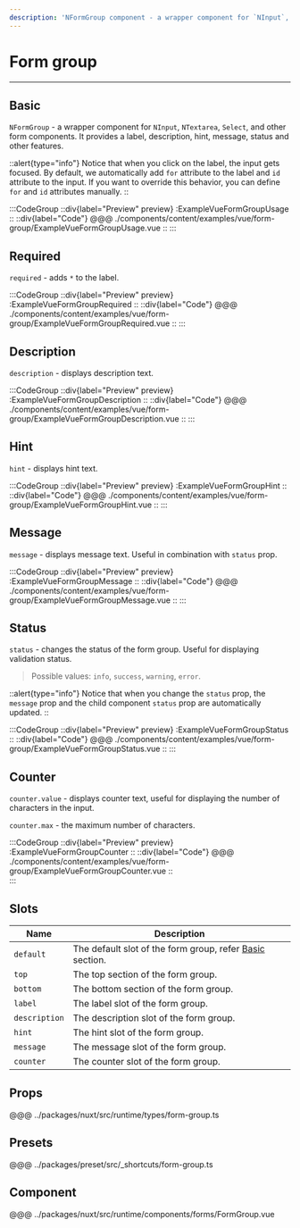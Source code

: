 ```yaml
---
description: 'NFormGroup component - a wrapper component for `NInput`, `NTextarea`, `Select`, and other form components. It provides a label, description, hint, message, status and other features.'
---
```


# Form group

---

## Basic

`NFormGroup` - a wrapper component for `NInput`, `NTextarea`, `Select`, and other form components. It provides a label, description, hint, message, status and other features.

::alert{type="info"}
  Notice that when you click on the label, the input gets focused. By default, we automatically add `for` attribute to the label and `id` attribute to the input. If you want to override this behavior, you can define `for` and `id` attributes manually.
::

:::CodeGroup
::div{label="Preview" preview}
  :ExampleVueFormGroupUsage
::
::div{label="Code"}
@@@ ./components/content/examples/vue/form-group/ExampleVueFormGroupUsage.vue
::
:::

## Required

`required` - adds `*` to the label.

:::CodeGroup
::div{label="Preview" preview}
  :ExampleVueFormGroupRequired
::
::div{label="Code"}
@@@ ./components/content/examples/vue/form-group/ExampleVueFormGroupRequired.vue
::
:::

## Description

`description` - displays description text.

:::CodeGroup
::div{label="Preview" preview}
  :ExampleVueFormGroupDescription
::
::div{label="Code"}
@@@ ./components/content/examples/vue/form-group/ExampleVueFormGroupDescription.vue
::
:::

## Hint

`hint` - displays hint text.

:::CodeGroup
::div{label="Preview" preview}
  :ExampleVueFormGroupHint
::
::div{label="Code"}
@@@ ./components/content/examples/vue/form-group/ExampleVueFormGroupHint.vue
::
:::

## Message

`message` - displays message text. Useful in combination with `status` prop.

:::CodeGroup
::div{label="Preview" preview}
  :ExampleVueFormGroupMessage
::
::div{label="Code"}
@@@ ./components/content/examples/vue/form-group/ExampleVueFormGroupMessage.vue
::
:::

## Status

`status` - changes the status of the form group. Useful for displaying validation status.

>Possible values: `info`, `success`, `warning`, `error`.

::alert{type="info"}
Notice that when you change the `status` prop, the `message` prop and the child component `status` prop are automatically updated.
::

:::CodeGroup
::div{label="Preview" preview}
  :ExampleVueFormGroupStatus
::
::div{label="Code"}
@@@ ./components/content/examples/vue/form-group/ExampleVueFormGroupStatus.vue
::
:::

## Counter

`counter.value` - displays counter text, useful for displaying the number of characters in the input.

`counter.max` - the maximum number of characters.

:::CodeGroup
::div{label="Preview" preview}
  :ExampleVueFormGroupCounter
::
::div{label="Code"}
@@@ ./components/content/examples/vue/form-group/ExampleVueFormGroupCounter.vue
::  
:::

## Slots

| Name          | Description                                                        |
| ------------- | ------------------------------------------------------------------ |
| `default`     | The default slot of the form group, refer [Basic](#basic) section. |
| `top`         | The top section of the form group.                                 |
| `bottom`      | The bottom section of the form group.                              |
| `label`       | The label slot of the form group.                                  |
| `description` | The description slot of the form group.                            |
| `hint`        | The hint slot of the form group.                                   |
| `message`     | The message slot of the form group.                                |
| `counter`     | The counter slot of the form group.                                |

## Props

@@@ ../packages/nuxt/src/runtime/types/form-group.ts

## Presets

@@@ ../packages/preset/src/_shortcuts/form-group.ts

## Component

@@@ ../packages/nuxt/src/runtime/components/forms/FormGroup.vue
